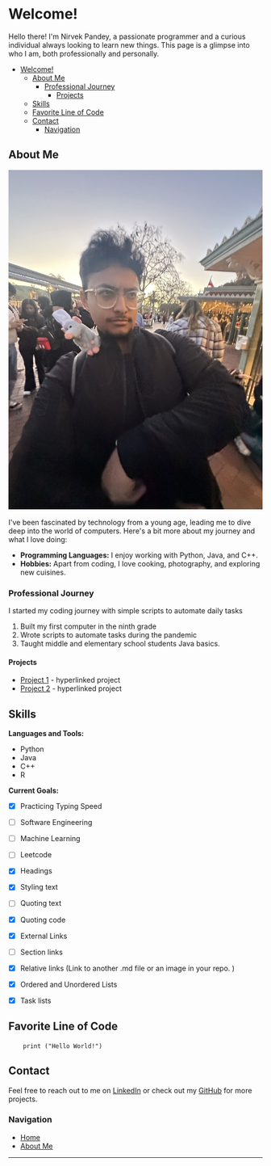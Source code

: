 # Welcome!

Hello there! I'm Nirvek Pandey, a passionate programmer and a curious individual always looking to learn new things. This page is a glimpse into who I am, both professionally and personally.

- [Welcome!](#welcome)
  - [About Me](#about-me)
    - [Professional Journey](#professional-journey)
      - [Projects](#projects)
  - [Skills](#skills)
  - [Favorite Line of Code](#favorite-line-of-code)
  - [Contact](#contact)
    - [Navigation](#navigation)

## About Me

![Profile Image](/screenshots/profile.jpg)

I've been fascinated by technology from a young age, leading me to dive deep into the world of computers. Here's a bit more about my journey and what I love doing:

- **Programming Languages:** I enjoy working with Python, Java, and C++.
- **Hobbies:** Apart from coding, I love cooking, photography, and exploring new cuisines.

### Professional Journey
I started my coding journey with simple scripts to automate daily tasks

1. Built my first computer in the ninth grade
2. Wrote scripts to automate tasks during the pandemic
3. Taught middle and elementary school students Java basics.

#### Projects

- [Project 1](https://example.com/project1) - hyperlinked project
- [Project 2](https://example.com/project2) - hyperlinked project

## Skills

**Languages and Tools:**

- Python
- Java
- C++
- R

**Current Goals:**

- [x] Practicing Typing Speed
- [ ] Software Engineering
- [ ] Machine Learning
- [ ] Leetcode
 
- [x] Headings
- [x] Styling text
- [ ] Quoting text
- [x] Quoting code
- [x] External Links
- [ ] Section links
- [x] Relative links (Link to another .md file or an image in your repo. )
- [x] Ordered and Unordered Lists
- [x] Task lists

## Favorite Line of Code
```
    print ("Hello World!")
```

## Contact

Feel free to reach out to me on [LinkedIn](https://www.linkedin.com/in/NirvekPandey) or check out my [GitHub](https://github.com/NirvekPanda) for more projects.

### Navigation

- [Home](index.md) <!-- Relative link to this file itself -->
- [About Me](about.md) <!-- Link to another .md file in your repo -->

---
